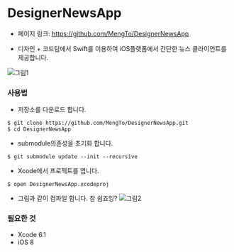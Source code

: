 # DesignerNewsApp

- 페이지 링크: https://github.com/MengTo/DesignerNewsApp

- 디자인 + 코드팀에서 Swift를 이용하여 iOS플랫폼에서 간단한 뉴스 클라이언트를 제공합니다. 

![그림1](https://raw.githubusercontent.com/TeamSEGO/github-trend-kr/master/img/007-23-01.png) 

### 사용법 

- 저장소를 다운로드 합니다.

```
$ git clone https://github.com/MengTo/DesignerNewsApp.git
$ cd DesignerNewsApp
```

- submodule의존성을 초기화 합니다.

```
$ git submodule update --init --recursive
```

- Xcode에서 프로젝트를 엽니다. 

```
$ open DesignerNewsApp.xcodeproj
```

- 그림과 같이 컴파일 합니다. 참 쉽죠잉? 
![그림2](https://raw.githubusercontent.com/TeamSEGO/github-trend-kr/master/img/007-23-02.png) 

### 필요한 것 

- Xcode 6.1
- iOS 8